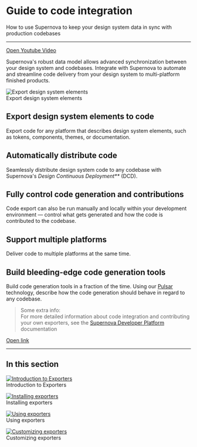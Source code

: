 
# Guide to code integration

How to use Supernova to keep your design system data in sync with production codebases

---

  
[Open Youtube Video](https://www.youtube.com/embed/LGVE6q8l23k)  


Supernova's robust data model allows advanced synchronization between your design system and codebases. Integrate with Supernova to automate and streamline code delivery from your design system to multi-platform finished products.

  
![Export design system elements](https://studio-assets.supernova.io/design-systems/6475/00d7a638-fe77-4132-81aa-bd5ddd4d476b.png?Expires=1972252800&Policy=eyJTdGF0ZW1lbnQiOlt7IlJlc291cmNlIjoiaHR0cHM6Ly9zdHVkaW8tYXNzZXRzLnN1cGVybm92YS5pby9kZXNpZ24tc3lzdGVtcy82NDc1LzAwZDdhNjM4LWZlNzctNDEzMi04MWFhLWJkNWRkZDRkNDc2Yi5wbmciLCJDb25kaXRpb24iOnsiRGF0ZUxlc3NUaGFuIjp7IkFXUzpFcG9jaFRpbWUiOjE5NzIyNTI4MDB9fX1dfQ__&Signature=jLj-pOxh5voeCljf6IYk1IANsFUN2mhcBhjoOETWw6O~nAIQtVFAPg2YDFHUjePu-8~IYV3UTCaFRwMPX4bl~9a5Q6fXV1fNef5UyvOEXxGcR8Oor8KB8ZcFrfCdd2-ofqICS0Z1T8h3IltJLzUuK2KnOzKbxKZQbhsCgv8-IzRjFcEZgAqH4XaFVpesnBixsWBwHHAZlNA1lMHGfdlZKvEEEaP5PFgssanh-Z7g~XGqYJ4oM8IOtQA0xYX008P59hvtJUB7o0hWnNtwrzig2hLXObYtWhR141nTUDT6RpC2SL6FNUTPBMVOTbZ5xTr5ZU9NizIYXbusDIjD-tWXgA__&Key-Pair-Id=APKAJGK34LCCAUR7N6LA)  
Export design system elements  


## Export design system elements to code

Export code for any platform that describes design system elements, such as tokens, components, themes, or documentation.

## Automatically distribute code

Seamlessly distribute design system code to any codebase with Supernova's _Design Continuous Deployment**_ (DCD).

## Fully control code generation and contributions

Code export can also be run manually and locally within your development environment — control what gets generated and how the code is contributed to the codebase.

## Support multiple platforms

Deliver code to multiple platforms at the same time.

## Build bleeding-edge code generation tools

Build code generation tools in a fraction of the time. Using our [Pulsar](https://developers.supernova.io/pulsar-language) technology, describe how the code generation should behave in regard to any codebase.

> Some extra info:  
> For more detailed information about code integration and contributing your own exporters, see the [Supernova Developer Platform](https://developers.supernova.io/) documentation

  
[Open link](https://developers.supernova.io/)  


---

## In this section

  
[![Introduction to Exporters](https://studio-assets.supernova.io/design-systems/6475/3e2eecc6-10b2-4335-9233-e4f1d68d8c2b.png?Expires=1972252800&Policy=eyJTdGF0ZW1lbnQiOlt7IlJlc291cmNlIjoiaHR0cHM6Ly9zdHVkaW8tYXNzZXRzLnN1cGVybm92YS5pby9kZXNpZ24tc3lzdGVtcy82NDc1LzNlMmVlY2M2LTEwYjItNDMzNS05MjMzLWU0ZjFkNjhkOGMyYi5wbmciLCJDb25kaXRpb24iOnsiRGF0ZUxlc3NUaGFuIjp7IkFXUzpFcG9jaFRpbWUiOjE5NzIyNTI4MDB9fX1dfQ__&Signature=lz1veszJSIHLWiRDxs2AGaiU9G3pEMfKw~AzvIiq~hoVdyD30JZmgQNArcl95cNdhFn34MYkvh4W0Yt9fSVZktttLeoOgqFGq~2cbuoZ0nz6cpvEK4AtzVFUFUrUk7U3PBqlqUo2buo6o0J~ZlNqfIGh-2wxdkf03Bqk8ZxHSG-NSv7FVdDKkv0DZ30rUbqIS8zPm8Yiw-y5tnw7eXVQBhVC83IRg8KXmZi3DC~AttdauxaOWTq2TikDu4sNE4eXQw5Lnvkw~yGUGZkFBZOPuXruGHEyKpJGB2WR-XwSWWY6pbmEPbJh6eH8Wh9pfesdV~AJLOqBZe-hgFhZZ~AVDA__&Key-Pair-Id=APKAJGK34LCCAUR7N6LA)](../code-integration/exporters/introduction-to-exporters.html)  
Introduction to Exporters  
  
[![Installing exporters](https://studio-assets.supernova.io/design-systems/6475/219e7483-4cab-4586-af84-efca921e760b.png?Expires=1972252800&Policy=eyJTdGF0ZW1lbnQiOlt7IlJlc291cmNlIjoiaHR0cHM6Ly9zdHVkaW8tYXNzZXRzLnN1cGVybm92YS5pby9kZXNpZ24tc3lzdGVtcy82NDc1LzIxOWU3NDgzLTRjYWItNDU4Ni1hZjg0LWVmY2E5MjFlNzYwYi5wbmciLCJDb25kaXRpb24iOnsiRGF0ZUxlc3NUaGFuIjp7IkFXUzpFcG9jaFRpbWUiOjE5NzIyNTI4MDB9fX1dfQ__&Signature=hOqgagHUFCNyyVPFAbrEDozzqeFF59gbwvuPuWDz2pLEyCQCTWS1K8sRxq5r5wCiP1MPZZi3NrLBQzRt1rdwizWrgIwPAcGBn0bv4y~IPoU9pDv4dw5fkv80NBvq-idqHWtyseYNqZaTgPjXxkjmnDEMS5U-i7Gvi6n6pfUce6N8R5oYgnWi1oX13zkJGELZGRjjwwn3n7viZQBRRFfRdkMmKM6FUDJBW-nhjWLDb0TOrpx760dpv8KMnxNgcfCkeUh5ryTQZXbtC1NT5GgzVXPuZfwCqUX76zdKNpShZCCUzE3~xPSqXQMT0I4LNuEQAgMv3brhMLlXbEsfHMQwHQ__&Key-Pair-Id=APKAJGK34LCCAUR7N6LA)](../code-integration/exporters/installing-exporters.html)  
Installing exporters  
  
[![Using exporters](https://studio-assets.supernova.io/design-systems/6475/cfc23373-eb16-4a66-9e89-a96a3b3ed599.png?Expires=1972252800&Policy=eyJTdGF0ZW1lbnQiOlt7IlJlc291cmNlIjoiaHR0cHM6Ly9zdHVkaW8tYXNzZXRzLnN1cGVybm92YS5pby9kZXNpZ24tc3lzdGVtcy82NDc1L2NmYzIzMzczLWViMTYtNGE2Ni05ZTg5LWE5NmEzYjNlZDU5OS5wbmciLCJDb25kaXRpb24iOnsiRGF0ZUxlc3NUaGFuIjp7IkFXUzpFcG9jaFRpbWUiOjE5NzIyNTI4MDB9fX1dfQ__&Signature=HaCqEm5~hI3wMtjBroegDnd2VXIav5LJRuLQXbJ5s49gZgvNlHz66q7nznXtRe7DV7B~aO-qHYHAgAMA-3kkK3SmCJA-ad3aQaKvaKd5Mx7dH-eWquimgUmEjQvpXmKqRZ9l6Osbzq8Db7LTRM0A4aNjGEOa2ebrG3LzyL4B16jNjhptQooo4fD8Xi3X~3B3vqZtmpYRH8ZldPEJIA1KMuoZnoe0Ssoy-PYif4dPgOnVb3SZ5xdiGXR8Jodo7wedlLBNjVg0sFuPi~wL0T9NTCIceaz-O7cuhQ6jhHXlYBJvO39iv8USsoAmDQupwO9SltIKAirmbEh~mb0B49yg2Q__&Key-Pair-Id=APKAJGK34LCCAUR7N6LA)](../code-integration/exporters/using-exporters.html)  
Using exporters  
  
[![Customizing exporters](https://studio-assets.supernova.io/design-systems/6475/b287222d-5926-4211-a182-c1dd53a0913a.png?Expires=1972252800&Policy=eyJTdGF0ZW1lbnQiOlt7IlJlc291cmNlIjoiaHR0cHM6Ly9zdHVkaW8tYXNzZXRzLnN1cGVybm92YS5pby9kZXNpZ24tc3lzdGVtcy82NDc1L2IyODcyMjJkLTU5MjYtNDIxMS1hMTgyLWMxZGQ1M2EwOTEzYS5wbmciLCJDb25kaXRpb24iOnsiRGF0ZUxlc3NUaGFuIjp7IkFXUzpFcG9jaFRpbWUiOjE5NzIyNTI4MDB9fX1dfQ__&Signature=V1xfRf~FL1StqXI6w4BVFdT6j~ABD3pIagO6qpyck6zVD9-JQDE3EHvSJjz9nDifT72bN0AgA3xUJS6utEVH20HIf~Ni6tLI~tLXGB-y8l25x4pkGPXU1gFuUTa0pycvxWqfzgSKu5Qe8QxrjghYhyzl4PJrSIiWHalMx3gm-QYRnIVVPiobNtCOnGk4uEzUUSc0rwC6O0QyCSWMo-CkIe9VNwupgle2w8jaod7zYeNrKbtaEyghV134cfP2OBLXLVZrcFeNO6293UJQgGUrXOs85gNxxW9eGj1uIuRLIfrBSRYYAiBqTVjGRgI4ExLu03klwxPhDhZgwnApQJj6YQ__&Key-Pair-Id=APKAJGK34LCCAUR7N6LA)](../code-integration/exporters/customizing-exporters.html)  
Customizing exporters  
  
